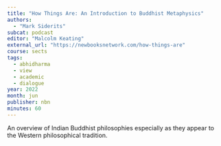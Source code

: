 ```yaml
---
title: "How Things Are: An Introduction to Buddhist Metaphysics"
authors:
  - "Mark Siderits"
subcat: podcast
editor: "Malcolm Keating"
external_url: "https://newbooksnetwork.com/how-things-are"
course: sects
tags:
  - abhidharma
  - view
  - academic
  - dialogue
year: 2022
month: jun
publisher: nbn
minutes: 60
---
```


An overview of Indian Buddhist philosophies especially as they appear to the Western philosophical tradition.
